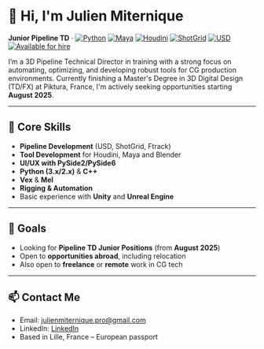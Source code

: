 # 👋 Hi, I'm Julien Miternique

**Junior Pipeline TD** · [![Python](https://img.shields.io/badge/Python-3.x-blue?logo=python)](https://www.python.org/)
[![Maya](https://img.shields.io/badge/Maya-2025-blue?logo=autodesk)](https://www.autodesk.com/products/maya/)
[![Houdini](https://img.shields.io/badge/Houdini-19.5-orange?logo=sidefx)](https://www.sidefx.com/)
[![ShotGrid](https://img.shields.io/badge/ShotGrid-Toolkit-green)](https://www.autodesk.com/products/shotgrid/overview)
[![USD](https://img.shields.io/badge/USD-Pipeline-yellowgreen)](https://openusd.org/)
[![Available for hire](https://img.shields.io/badge/Available-No-brightgreen)](mailto:julienmiternique.pro@gmail.com)

I’m a 3D Pipeline Technical Director in training with a strong focus on automating, optimizing, and developing robust tools for CG production environments. Currently finishing a Master's Degree in 3D Digital Design (TD/FX) at Piktura, France, I'm actively seeking opportunities starting **August 2025**.

---

## 🧰 Core Skills

- **Pipeline Development** (USD, ShotGrid, Ftrack)
- **Tool Development** for Houdini, Maya and Blender
- **UI/UX with PySide2/PySide6**
- **Python (3.x/2.x)** & **C++**
- **Vex** & **Mel**
- **Rigging & Automation**
- Basic experience with **Unity** and **Unreal Engine**

---

## 🎯 Goals

- Looking for **Pipeline TD Junior Positions** (from **August 2025**)
- Open to **opportunities abroad**, including relocation
- Also open to **freelance** or **remote** work in CG tech

---

## 📫 Contact Me

- Email: julienmiternique.pro@gmail.com
- LinkedIn: [LinkedIn](https://www.linkedin.com/in/julien-miternique/)
- Based in Lille, France – European passport
